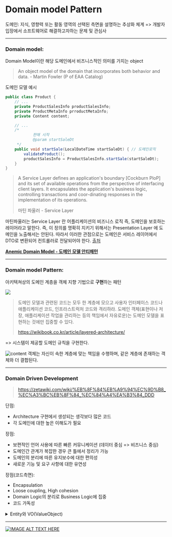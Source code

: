 # Domain model Pattern

도메인: 지식, 영향력 또는 활동 영역의 선택된 측면을 설명하는 추상화 체계 => 개발자 입장에서 소프트웨어로 해결하고자하는 문제 및 관심사
___

### Domain model:

Domain Model이란 해당 도메인에서 비즈니스적인 의미를 가지는 object

> An object model of the domain that incorporates both behavior and data. - Martin Fowler (P of EAA Catalog)
>

도메인 모델 예시

```java
public class Product {
    // ...
    private ProductSalesInfo productSalesInfo;
    private ProductMetaInfo prroductMetaInfo;
    private Content content;

    // ...
    /*
            판매 시작
            @param startSaleDt
     */
    public void startSale(LocalDateTime startSaleDt) { // 도메인로직
        validateProduct();
        productSalesInfo = ProductSalesInfo.startSale(startSaleDt);
    }
}
```

> A Service Layer defines an application's boundary [Cockburn PloP] and its set of available operations from the
> perspective of interfacing client layers. It encapsulates the application's business logic, controlling transactions
> and
> coor-dinating responses in the implementation of its operations.
>
>마틴 파울러 - Service Layer
>
마틴파울러는 Service Layer 란 어플리케이션의 비즈니스 로직 즉, 도메인을 보호하는 레이어라고 말한다. 즉, 이 정의를 명확히 지키기 위해서는 Presentation Layer 에 도메인을 노출해서는
안된다. 따라서 이러한 관점으로는 도메인은 서비스 레이어에서 DTO로 변환되어 컨트롤러로 전달되어야 한다.
[출처](https://hudi.blog/data-transfer-object/)

**[Anemic Domain Model - 도메인 모델 안티패턴](anemicDomainModel.md)**

___

### Domain model Pattern:

아키텍쳐상의 도메인 계층을 객체 지향 기법으로 **구현**하는 패턴

![](https://wikibook.co.kr/images/readit/20141002/table4-1.png)

> 도메인 모델과 관련된 코드는 모두 한 계층에 모으고 사용자 인터페이스 코드나 애플리케이션 코드, 인프라스트럭처 코드와 격리하라. 도메인 객체(표현이나 저장, 애플리케이션 작업을 관리하는 등의 책임에서 자유로운)는
> 도메인 모델을 표현하는 것에만 집중할 수 있다.
>
> https://wikibook.co.kr/article/layered-architecture/

=> 시스템이 제공할 도메인 규칙을 구현한다.

![content](https://wikibook.co.kr/images/readit/20141002/figure4-1.png)
객체는 자신이 속한 계층에 맞는 책임을 수행하며, 같은 계층에 존재하는 객체와 더 결합된다.
___

### Domain Driven Development

> https://zetawiki.com/wiki/%EB%8F%84%EB%A9%94%EC%9D%B8_%EC%A3%BC%EB%8F%84_%EC%84%A4%EA%B3%84_DDD
>
단점:

- Architecture 구현에서 생성되는 생각보다 많은 코드
- 각 도메인에 대한 높은 이해도가 필요

장점:

- 보편적인 언어 사용에 따른 빠른 커뮤니케이션 (데이터 중심 => 비즈니스 중심)
- 도메인간 관계가 복잡한 경우 큰 틀에서 정리가 가능
- 도메인의 분리에 따른 유지보수에 대한 편의성
- 새로운 기능 및 요구 사항에 대한 유연성

장점(코드측면):

- Encapsulation
- Loose coupling, High cohesion
- Domain Logic의 분리로 Business Logic에 집중
- 코드 가독성

<details><summary>Entity와 VO(ValueObject)</summary>
도메인 모델은 id 여부에 따라 Entity와 VO(ValueObject)로 나뉜다.

**Entity**

- id가 있어 각각의 개체를 고유하게 식별 할 수 있는 경우
- 엄밀히 불변은 아니고 시간이 지나면서 상태가 변경될 수 있는 대상임. (그러나 이와 별개로 앱단에서는 불변 객체로 처리하는 것이 좋다. 함수형.)
- e.g., Member

**VO ( value object )**

- id가 없음
- To avoid aliasing bugs I follow a simple but important rule:value objects should be immutable .
- 필드 값 상태가 같다면 같은 객체로 처리해도 되는 경우
    - 그래서 이름이 ‘value’ object임. (반대 되는 개념 : reference object)
    - 참조가 아니라 값으로 동등함을 비교하는게 더 자연스러운 대상들.
    - 따라서 equals, hashCode 구현 필수
- e.g., Money


- 특별히 비즈니스 적인 의미를 가지지 않아도, 데이터 뭉치를 하나로 묶어주는 클래스도 VO로 본다 - 리팩터링 6.8절

    - 지금은 아니더라도, 이렇게 만들어진 VO는 시간이 지나면서 로직과 책임을 가지게 되어 진정한 Domain Model이 되는 경우가 많다.
    - larger structures can often be programmed as value objects if they don’t have any conceptual identity or don’t
      need share references around a program.

> 출처: https://umbum.dev/1203/
>
</details>


___
[![IMAGE ALT TEXT HERE](https://img.youtube.com/vi/4QHvTeeTsj0/0.jpg)](https://youtu.be/4QHvTeeTsj0?si=u_UMRCb_PAcR-qsx&t=431)

